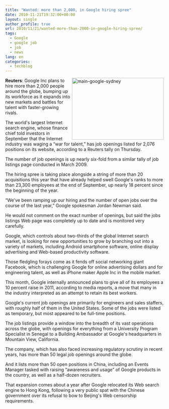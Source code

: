 ```yaml
---
title: "Wanted: more than 2,000, in Google hiring spree"
date: 2010-11-21T19:32:00+00:00
layout: single
author_profile: true
url: 2010/11/21/wanted-more-than-2000-in-google-hiring-spree/
tags:
  - Google
  - google job
  - job
  - news
lang: en
categories: 
  - techblog
---
```

[<img title="main-google-sydney" border="0" alt="main-google-sydney" align="right" src="http://lh5.ggpht.com/_vaUVXcmC3OI/TOlsvLbnKFI/AAAAAAAADL8/3s_GLpxljXI/main-google-sydney_thumb.jpg?imgmax=800" width="292" height="196" />](http://lh5.ggpht.com/_vaUVXcmC3OI/TOlssb5-h2I/AAAAAAAADL4/C-bNBJDF4to/s1600-h/main-google-sydney%5B2%5D.jpg)**Reuters**: Google Inc plans to hire more than 2,000 people around the globe, bumping up its workforce as it expands into new markets and battles for talent with faster-growing rivals.

The world's largest Internet search engine, whose finance chief told investors in September that the Internet industry was waging a “war for talent,” has job openings listed for 2,076 positions on its website, according to a Reuters tally on Thursday.

The number of job openings is up nearly six-fold from a similar tally of job listings page conducted in March 2009.

The hiring spree is taking place alongside a string of more than 20 acquisitions this year that have already helped swell Google's ranks to more than 23,300 employees at the end of September, up nearly 18 percent since the beginning of the year.

“We've been ramping up our hiring and the number of open jobs over the course of the last year,” Google spokesman Jordan Newman said.

He would not comment on the exact number of openings, but said the jobs listings Web page was completely up to date and is monitored very carefully.

Google, which controls about two-thirds of the global Internet search market, is looking for new opportunities to grow by branching out into a variety of markets, including Android smartphone software, online display advertising and Web-based productivity software.

Those fledgling forays come as it fends off social networking giant Facebook, which is challenging Google for online advertising dollars and for engineering talent, as well as iPhone maker Apple Inc in the mobile market.

This month, Google internally announced plans to give all of its employees a 10 percent raise in 2011, according to media reports, a move that many in the industry interpreted as an attempt to retain its best workers.

Google's current job openings are primarily for engineers and sales staffers, with roughly half of them in the United States. Some of the jobs were listed as temporary, but most appeared to be full-time positions.

The job listings provide a window into the breadth of its vast operations across the globe, with openings for everything from a University Program Specialist in Senegal to a Building Ambassador at Google's headquarters in Mountain View, California.

The company, which has also faced increasing regulatory scrutiny in recent years, has more than 50 legal job openings around the globe.

And it lists more than 50 open positions in China, including an Events Manager tasked with raising “awareness and usage” of Google products in the country, as well as a half-dozen recruiters.

That expansion comes about a year after Google relocated its Web search engine to Hong Kong, following a very public spat with the Chinese government over its refusal to bow to Beijing's Web censorship requirements.